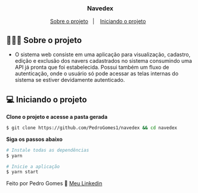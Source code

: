 <h3 align="center">
  Navedex
</h3>

<p align="center">
  <a href="#-sobre-o-projeto">Sobre o projeto</a>&nbsp;&nbsp;&nbsp;|&nbsp;&nbsp;&nbsp;
  <a href="#-iniciando-o-projeto">Iniciando o projeto</a>&nbsp;&nbsp;&nbsp;
</p>

## 👨🏻‍💻 Sobre o projeto

- O sistema web consiste em uma aplicação para visualização, cadastro, edição e exclusão dos navers cadastrados no sistema consumindo uma API já pronta que foi estabelecida. Possui também um fluxo de autenticação, onde o usuário só pode acessar as telas internas do sistema se estiver devidamente autenticado.


## 💻 Iniciando o projeto

**Clone o projeto e acesse a pasta gerada**

```bash
$ git clone https://github.com/PedroGomes1/navedex && cd navedex
```

**Siga os passos abaixo**

```bash
# Instale todas as dependências
$ yarn

# Inicie a aplicação
$ yarn start
```

Feito por Pedro Gomes 👋 [Meu Linkedin](https://www.linkedin.com/in/pedro-henrique-gomes-barbosa-667766178/)
